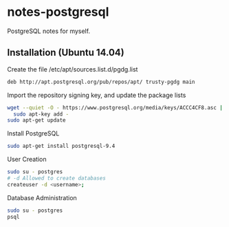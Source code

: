 # notes-postgresql
PostgreSQL notes for myself.

## Installation (Ubuntu 14.04)
Create the file /etc/apt/sources.list.d/pgdg.list
```sh
deb http://apt.postgresql.org/pub/repos/apt/ trusty-pgdg main
```
Import the repository signing key, and update the package lists
```sh
wget --quiet -O - https://www.postgresql.org/media/keys/ACCC4CF8.asc | \
  sudo apt-key add -
sudo apt-get update
```
Install PostgreSQL
```sh
sudo apt-get install postgresql-9.4
```
User Creation
```sh
sudo su - postgres
# -d Allowed to create databases
createuser -d <username>;
```
Database Administration
```sh
sudo su - postgres
psql
```

